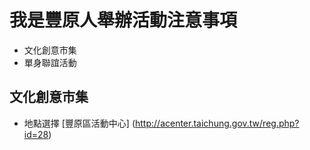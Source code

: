 我是豐原人舉辦活動注意事項
======

* 文化創意市集
* 單身聯誼活動

## 文化創意市集

* 地點選擇
  [豐原區活動中心] (http://acenter.taichung.gov.tw/reg.php?id=28)
